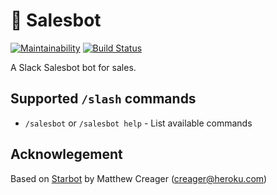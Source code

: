# 🤖 Salesbot
[![Maintainability](https://api.codeclimate.com/v1/badges/8618f2d710d3c0b62235/maintainability)](https://codeclimate.com/github/tcob/salesbot/maintainability)
[![Build Status](https://travis-ci.org/tcob/salesbot.svg?branch=master)](https://travis-ci.org/tcob/salesbot)

A Slack Salesbot bot for sales.

## Supported `/slash` commands

- `/salesbot` or `/salesbot help` - List available commands

## Acknowlegement

Based on [Starbot](https://github.com/mattcreager/starbot) by Matthew Creager (creager@heroku.com)
